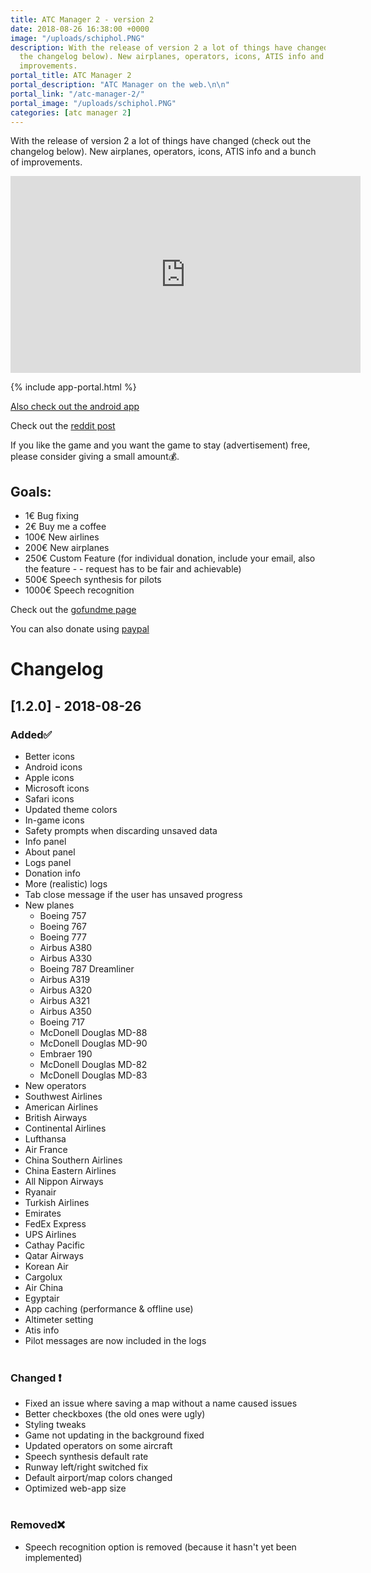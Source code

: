 ```yaml
---
title: ATC Manager 2 - version 2
date: 2018-08-26 16:38:00 +0000
image: "/uploads/schiphol.PNG"
description: With the release of version 2 a lot of things have changed (check out
  the changelog below). New airplanes, operators, icons, ATIS info and a bunch of
  improvements.
portal_title: ATC Manager 2
portal_description: "ATC Manager on the web.\n\n"
portal_link: "/atc-manager-2/"
portal_image: "/uploads/schiphol.PNG"
categories: [atc manager 2]
---
```

With the release of version 2 a lot of things have changed (check out the changelog below). New airplanes, operators, icons, ATIS info and a bunch of improvements.

<iframe width="560" height="315" src="https://www.youtube-nocookie.com/embed/w--RyJ3FaBk?rel=0&showinfo=0" frameborder="0" allow="autoplay; encrypted-media" allowfullscreen></iframe>

{% include app-portal.html %}

[Also check out the android app](https://play.google.com/store/apps/details?id=com.EchoSierraStudio.ATCManager)

Check out the [reddit post](https://www.reddit.com/r/ATC/comments/8r1843/i_created_an_atc_simulator_game_in_the_browser)

If you like the game and you want the game to stay (advertisement) free, please consider giving a small amount💰.

## Goals:

* 1€ Bug fixing
* 2€ Buy me a coffee
* 100€ New airlines
* 200€ New airplanes
* 250€ Custom Feature (for individual donation, include your email, also the feature - - request has to be fair and achievable)
* 500€ Speech synthesis for pilots
* 1000€ Speech recognition

Check out the [gofundme page](https://www.gofundme.com/manage/atc-manager-2)

You can also donate using [paypal](https://bit.ly/2vTu7jp)

# Changelog

## \[1.2.0\] - 2018-08-26

### Added✅

* Better icons
* Android icons
* Apple icons
* Microsoft icons
* Safari icons
* Updated theme colors
* In-game icons
* Safety prompts when discarding unsaved data
* Info panel
* About panel
* Logs panel
* Donation info
* More (realistic) logs
* Tab close message if the user has unsaved progress
* New planes
  * Boeing 757
  * Boeing 767
  * Boeing 777
  * Airbus A380
  * Airbus A330
  * Boeing 787 Dreamliner
  * Airbus A319
  * Airbus A320
  * Airbus A321
  * Airbus A350
  * Boeing 717
  * McDonell Douglas MD-88
  * McDonell Douglas MD-90
  * Embraer 190
  * McDonell Douglas MD-82
  * McDonell Douglas MD-83
* New operators
* Southwest Airlines
* American Airlines
* British Airways
* Continental Airlines
* Lufthansa
* Air France
* China Southern Airlines
* China Eastern Airlines
* All Nippon Airways
* Ryanair
* Turkish Airlines
* Emirates
* FedEx Express
* UPS Airlines
* Cathay Pacific
* Qatar Airways
* Korean Air
* Cargolux
* Air China
* Egyptair
* App caching (performance & offline use)
* Altimeter setting
* Atis info
* Pilot messages are now included in the logs
  <br><br>

### Changed ❗

* Fixed an issue where saving a map without a name caused issues
* Better checkboxes (the old ones were ugly)
* Styling tweaks
* Game not updating in the background fixed
* Updated operators on some aircraft
* Speech synthesis default rate
* Runway left/right switched fix
* Default airport/map colors changed
* Optimized web-app size
  <br>
  <br>

### Removed❌

* Speech recognition option is removed (because it hasn't yet been implemented)

<br><br>